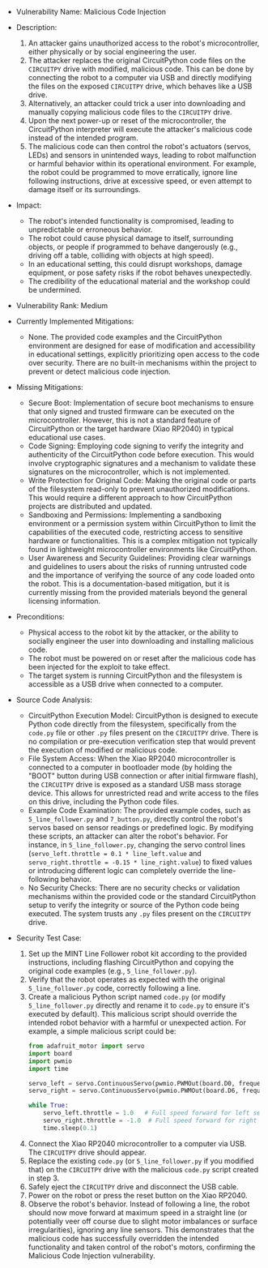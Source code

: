 - Vulnerability Name: Malicious Code Injection

- Description:
  1. An attacker gains unauthorized access to the robot's microcontroller, either physically or by social engineering the user.
  2. The attacker replaces the original CircuitPython code files on the `CIRCUITPY` drive with modified, malicious code. This can be done by connecting the robot to a computer via USB and directly modifying the files on the exposed `CIRCUITPY` drive, which behaves like a USB drive.
  3. Alternatively, an attacker could trick a user into downloading and manually copying malicious code files to the `CIRCUITPY` drive.
  4. Upon the next power-up or reset of the microcontroller, the CircuitPython interpreter will execute the attacker's malicious code instead of the intended program.
  5. The malicious code can then control the robot's actuators (servos, LEDs) and sensors in unintended ways, leading to robot malfunction or harmful behavior within its operational environment. For example, the robot could be programmed to move erratically, ignore line following instructions, drive at excessive speed, or even attempt to damage itself or its surroundings.

- Impact:
  - The robot's intended functionality is compromised, leading to unpredictable or erroneous behavior.
  - The robot could cause physical damage to itself, surrounding objects, or people if programmed to behave dangerously (e.g., driving off a table, colliding with objects at high speed).
  - In an educational setting, this could disrupt workshops, damage equipment, or pose safety risks if the robot behaves unexpectedly.
  - The credibility of the educational material and the workshop could be undermined.

- Vulnerability Rank: Medium

- Currently Implemented Mitigations:
  - None. The provided code examples and the CircuitPython environment are designed for ease of modification and accessibility in educational settings, explicitly prioritizing open access to the code over security. There are no built-in mechanisms within the project to prevent or detect malicious code injection.

- Missing Mitigations:
  - Secure Boot: Implementation of secure boot mechanisms to ensure that only signed and trusted firmware can be executed on the microcontroller. However, this is not a standard feature of CircuitPython or the target hardware (Xiao RP2040) in typical educational use cases.
  - Code Signing: Employing code signing to verify the integrity and authenticity of the CircuitPython code before execution. This would involve cryptographic signatures and a mechanism to validate these signatures on the microcontroller, which is not implemented.
  - Write Protection for Original Code: Making the original code or parts of the filesystem read-only to prevent unauthorized modifications. This would require a different approach to how CircuitPython projects are distributed and updated.
  - Sandboxing and Permissions: Implementing a sandboxing environment or a permission system within CircuitPython to limit the capabilities of the executed code, restricting access to sensitive hardware or functionalities. This is a complex mitigation not typically found in lightweight microcontroller environments like CircuitPython.
  - User Awareness and Security Guidelines: Providing clear warnings and guidelines to users about the risks of running untrusted code and the importance of verifying the source of any code loaded onto the robot. This is a documentation-based mitigation, but it is currently missing from the provided materials beyond the general licensing information.

- Preconditions:
  - Physical access to the robot kit by the attacker, or the ability to socially engineer the user into downloading and installing malicious code.
  - The robot must be powered on or reset after the malicious code has been injected for the exploit to take effect.
  - The target system is running CircuitPython and the filesystem is accessible as a USB drive when connected to a computer.

- Source Code Analysis:
  - CircuitPython Execution Model: CircuitPython is designed to execute Python code directly from the filesystem, specifically from the `code.py` file or other `.py` files present on the `CIRCUITPY` drive. There is no compilation or pre-execution verification step that would prevent the execution of modified or malicious code.
  - File System Access: When the Xiao RP2040 microcontroller is connected to a computer in bootloader mode (by holding the "BOOT" button during USB connection or after initial firmware flash), the `CIRCUITPY` drive is exposed as a standard USB mass storage device. This allows for unrestricted read and write access to the files on this drive, including the Python code files.
  - Example Code Examination: The provided example codes, such as `5_line_follower.py` and `7_button.py`, directly control the robot's servos based on sensor readings or predefined logic. By modifying these scripts, an attacker can alter the robot's behavior. For instance, in `5_line_follower.py`, changing the servo control lines (`servo_left.throttle = 0.1 * line_left.value` and `servo_right.throttle = -0.15 * line_right.value`) to fixed values or introducing different logic can completely override the line-following behavior.
  - No Security Checks: There are no security checks or validation mechanisms within the provided code or the standard CircuitPython setup to verify the integrity or source of the Python code being executed. The system trusts any `.py` files present on the `CIRCUITPY` drive.

- Security Test Case:
  1. Set up the MINT Line Follower robot kit according to the provided instructions, including flashing CircuitPython and copying the original code examples (e.g., `5_line_follower.py`).
  2. Verify that the robot operates as expected with the original `5_line_follower.py` code, correctly following a line.
  3. Create a malicious Python script named `code.py` (or modify `5_line_follower.py` directly and rename it to `code.py` to ensure it's executed by default). This malicious script should override the intended robot behavior with a harmful or unexpected action. For example, a simple malicious script could be:
     ```python
     from adafruit_motor import servo
     import board
     import pwmio
     import time

     servo_left = servo.ContinuousServo(pwmio.PWMOut(board.D0, frequency=50))
     servo_right = servo.ContinuousServo(pwmio.PWMOut(board.D6, frequency=50))

     while True:
         servo_left.throttle = 1.0   # Full speed forward for left servo
         servo_right.throttle = -1.0  # Full speed forward for right servo
         time.sleep(0.1)
     ```
  4. Connect the Xiao RP2040 microcontroller to a computer via USB. The `CIRCUITPY` drive should appear.
  5. Replace the existing `code.py` (or `5_line_follower.py` if you modified that) on the `CIRCUITPY` drive with the malicious `code.py` script created in step 3.
  6. Safely eject the `CIRCUITPY` drive and disconnect the USB cable.
  7. Power on the robot or press the reset button on the Xiao RP2040.
  8. Observe the robot's behavior. Instead of following a line, the robot should now move forward at maximum speed in a straight line (or potentially veer off course due to slight motor imbalances or surface irregularities), ignoring any line sensors. This demonstrates that the malicious code has successfully overridden the intended functionality and taken control of the robot's motors, confirming the Malicious Code Injection vulnerability.